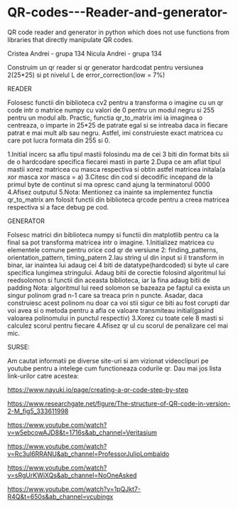 # QR-codes---Reader-and-generator-
QR code reader and generator in python which does not use functions from libraries that directly manipulate QR codes.

Cristea Andrei - grupa 134
Nicula Andrei  - grupa 134


Construim un qr reader si qr generator hardcodat pentru
versiunea 2(25*25) si pt nivelul L de error_correction(low = 7%)


READER

Folosesc functii din biblioteca cv2 pentru a transforma o imagine cu un qr code intr o matrice numpy cu valori de 0 pentru un modul negru si 255 pentru un modul alb. Practic, functia qr_to_matrix imi ia imaginea o centreaza, o imparte in 25*25 de patrate egal si se intreaba daca in fiecare patrat e mai mult alb sau negru. Astfel, imi construieste exact matricea cu care pot lucra formata din 255 si 0.

1.Initial incerc sa aflu tipul mastii folosindu ma de cei 3 biti din format bits sii de o hardcodare specifica fiecarei masti in parte
2.Dupa ce am aflat tipul mastii xorez matricea cu masca respectiva si obtin astfel matricea initala(a xor masca xor masca = a)
3.Citesc din cod si decodific incepand de la primul byte de continut si ma opresc cand ajung la terminatorul 0000
4.Afisez outputul
5.Nota: Mentionez ca inainte sa implementez functia qr_to_matrix am folosit functii din biblioteca qrcode pentru a creea matricea respectiva si a face debug pe cod.

GENERATOR

Folsesc matrici din biblioteca numpy si functii din matplotlib pentru ca la final sa pot transforma matricea intr o imagine.
1.Initializez matricea cu elementele comune pentru orice cod qr de versiune 2: finding_patterns, orientation_pattern, timing_patern
2.Iau string ul din input si il transform in binar, iar inaintea lui adaug cei 4 biti de datatype(hardcoded) si byte ul care specifica lungimea stringului. Adaug bitii de corectie folosind algoritmul lui reedsolomon si functii din aceasta biblioteca, iar la fina   adaug bitii de padding
Nota: algoritmul lui reed solomon se bazeaza pe faptul ca exista un singur polinom grad n-1 care sa treaca prin n puncte. Asadar, daca construiesc acest polinom nu doar ca voi stii sigur ce biti au fost corupti dar voi avea si o metoda pentru a afla ce valoare transmiteau initial(gasind valoarea polinomului in punctul respectiv)
3.Xorez cu toate cele 8 masti si calculez scorul pentru fiecare
4.Afisez qr ul cu scorul de penalizare cel mai mic.


SURSE:

Am cautat informatii pe diverse site-uri si am vizionat videoclipuri pe youtube pentru a intelege cum functioneaza codurile qr. Dau mai jos lista link-urilor catre acestea:

https://www.nayuki.io/page/creating-a-qr-code-step-by-step

https://www.researchgate.net/figure/The-structure-of-QR-code-in-version-2-M_fig5_333611998

https://www.youtube.com/watch?v=w5ebcowAJD8&t=1716s&ab_channel=Veritasium

https://www.youtube.com/watch?v=Rc3ul6RRANU&ab_channel=ProfessorJulioLombaldo

https://www.youtube.com/watch?v=sRgUrKWiXQs&ab_channel=NoOneAsked

https://www.youtube.com/watch?v=1pQJkt7-R4Q&t=650s&ab_channel=vcubingx
